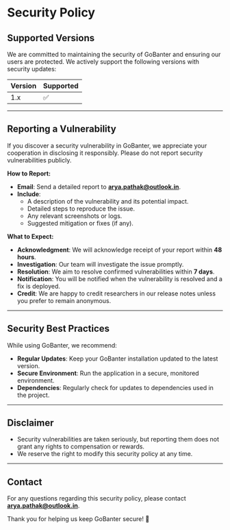 # Security Policy

## Supported Versions

We are committed to maintaining the security of GoBanter and ensuring our users are protected. We actively support the following versions with security updates:

| Version | Supported          |
| ------- | ------------------ |
| 1.x     | :white_check_mark: |

---

## Reporting a Vulnerability

If you discover a security vulnerability in GoBanter, we appreciate your cooperation in disclosing it responsibly. Please do not report security vulnerabilities publicly.

**How to Report:**

- **Email**: Send a detailed report to **[arya.pathak@outlook.in](mailto:arya.pathak@outlook.in)**.
- **Include**:
  - A description of the vulnerability and its potential impact.
  - Detailed steps to reproduce the issue.
  - Any relevant screenshots or logs.
  - Suggested mitigation or fixes (if any).

**What to Expect:**

- **Acknowledgment**: We will acknowledge receipt of your report within **48 hours**.
- **Investigation**: Our team will investigate the issue promptly.
- **Resolution**: We aim to resolve confirmed vulnerabilities within **7 days**.
- **Notification**: You will be notified when the vulnerability is resolved and a fix is deployed.
- **Credit**: We are happy to credit researchers in our release notes unless you prefer to remain anonymous.


---

## Security Best Practices

While using GoBanter, we recommend:

- **Regular Updates**: Keep your GoBanter installation updated to the latest version.
- **Secure Environment**: Run the application in a secure, monitored environment.
- **Dependencies**: Regularly check for updates to dependencies used in the project.

---

## Disclaimer

- Security vulnerabilities are taken seriously, but reporting them does not grant any rights to compensation or rewards.
- We reserve the right to modify this security policy at any time.

---

## Contact

For any questions regarding this security policy, please contact **[arya.pathak@outlook.in](mailto:arya.pathak@outlook.in)**.

Thank you for helping us keep GoBanter secure! 🙏
